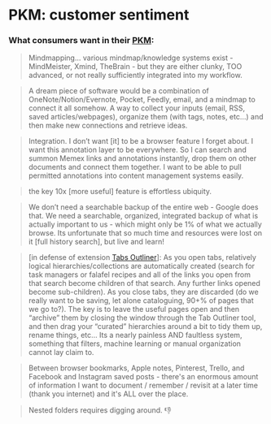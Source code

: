 # **PKM: customer sentiment**

### What consumers want in their [PKM](https://en.wikipedia.org/wiki/Personal_knowledge_management):
> Mindmapping... various mindmap/knowledge systems exist - MindMeister, Xmind, TheBrain - but they are either clunky, TOO advanced, or not really sufficiently integrated into my workflow.

> A dream piece of software would be a combination of OneNote/Notion/Evernote, Pocket, Feedly, email, and a mindmap to connect it all somehow. A way to collect your inputs (email, RSS, saved articles/webpages), organize them (with tags, notes, etc…) and then make new connections and retrieve ideas.

> Integration. I don’t want [it] to be a browser feature I forget about. I want this annotation layer to be everywhere. So I can search and summon Memex links and annotations instantly, drop them on other documents and connect them together. I want to be able to pull permitted annotations into content management systems easily.

> the key 10x [more useful] feature is effortless ubiquity.

> We don’t need a searchable backup of the entire web - Google does that. We need a searchable, organized, integrated backup of what is actually important to us - which might only be 1% of what we actually browse. Its unfortunate that so much time and resources were lost on it [full history search], but live and learn!

> [in defense of extension [Tabs Outliner](https://chrome.google.com/webstore/detail/tabs-outliner/eggkanocgddhmamlbiijnphhppkpkmkl)]: As you open tabs, relatively logical hierarchies/collections are automatically created (search for task managers or falafel recipes and all of the links you open from that search become children of that search. Any further links opened become sub-children). As you close tabs, they are discarded (do we really want to be saving, let alone cataloguing, 90+% of pages that we go to?). The key is to leave the useful pages open and then “archive” them by closing the window through the Tab Outliner tool, and then drag your “curated” hierarchies around a bit to tidy them up, rename things, etc… Its a nearly painless AND faultless system, something that filters, machine learning or manual organization cannot lay claim to.

> Between browser bookmarks, Apple notes, Pinterest, Trello, and Facebook and Instagram saved posts - there's an enormous amount of information I want to document / remember / revisit at a later time (thank you internet) and it's ALL over the place.

> Nested folders requires digging around. 👎